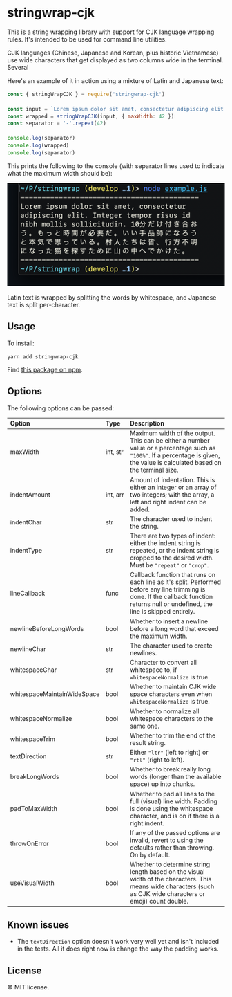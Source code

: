 # stringwrap-cjk

This is a string wrapping library with support for CJK language wrapping rules. It's intended to be used for command line utilities.

CJK languages (Chinese, Japanese and Korean, plus historic Vietnamese) use wide characters that get displayed as two columns wide in the terminal. Several 

Here's an example of it in action using a mixture of Latin and Japanese text:

```js
const { stringWrapCJK } = require('stringwrap-cjk')

const input = `Lorem ipsum dolor sit amet, consectetur adipiscing elit. Integer tempor risus id nibh mollis sollicitudin. 10分だけ付き合おう。もっと時間が必要だ。いい手品師になろうと本気で思っている。村人たちは皆、行方不明になった猫を探すために山の中へでかけた。`
const wrapped = stringWrapCJK(input, { maxWidth: 42 })
const separator = '-'.repeat(42)

console.log(separator)
console.log(wrapped)
console.log(separator)
```

This prints the following to the console (with separator lines used to indicate what the maximum width should be):

<p><img src="resources/example-output.png" alt="Example output" width="512"></p>

Latin text is wrapped by splitting the words by whitespace, and Japanese text is split per-character.

## Usage

To install:

```
yarn add stringwrap-cjk
```

Find [this package on npm](https://www.npmjs.com/package/stringwrap-cjk).

## Options

The following options can be passed:

| Option | Type | Description |
|:-------|:-----|:------------|
| maxWidth | int,&nbsp;str | Maximum width of the output. This can be either a number value or a percentage such as `"100%"`. If a percentage is given, the value is calculated based on the terminal size. |
| indentAmount | int,&nbsp;arr | Amount of indentation. This is either an integer or an array of two integers; with the array, a left and right indent can be added. |
| indentChar | str | The character used to indent the string. |
| indentType | str | There are two types of indent: either the indent string is repeated, or the indent string is cropped to the desired width. Must be `"repeat"` or `"crop"`. |
| lineCallback | func | Callback function that runs on each line as it's split. Performed before any line trimming is done. If the callback function returns null or undefined, the line is skipped entirely. |
| newlineBeforeLongWords | bool | Whether to insert a newline before a long word that exceed the maximum width. |
| newlineChar | str | The character used to create newlines. |
| whitespaceChar | str | Character to convert all whitespace to, if `whitespaceNormalize` is true. |
| whitespaceMaintainWideSpace | bool | Whether to maintain CJK wide space characters even when `whitespaceNormalize` is true. |
| whitespaceNormalize | bool | Whether to normalize all whitespace characters to the same one. |
| whitespaceTrim | bool | Whether to trim the end of the result string. |
| textDirection | str | Either `"ltr"` (left to right) or `"rtl"` (right to left). |
| breakLongWords | bool | Whether to break really long words (longer than the available space) up into chunks. |
| padToMaxWidth | bool | Whether to pad all lines to the full (visual) line width. Padding is done using the whitespace character, and is on if there is a right indent. |
| throwOnError | bool | If any of the passed options are invalid, revert to using the defaults rather than throwing. On by default. |
| useVisualWidth | bool | Whether to determine string length based on the visual width of the characters. This means wide characters (such as CJK wide characters or emoji) count double. |

## Known issues

* The `textDirection` option doesn't work very well yet and isn't included in the tests. All it does right now is change the way the padding works.

## License

© MIT license.
